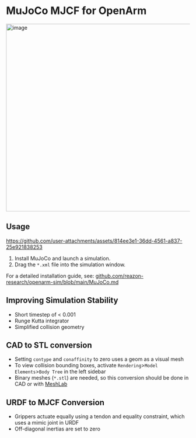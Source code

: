 # MuJoCo MJCF for OpenArm
<img width="514" alt="image" src="https://github.com/user-attachments/assets/84ed9338-8990-46d3-8aee-1e87c55583b5" />


## Usage


https://github.com/user-attachments/assets/814ee3e1-36dd-4561-a837-25e921838253


1. Install MuJoCo and launch a simulation.
2. Drag the `*.xml` file into the simulation window.

For a detailed installation guide, see: [github.com/reazon-research/openarm-sim/blob/main/MuJoCo.md](https://github.com/reazon-research/openarm-sim/blob/main/openarm_mujoco/README_MuJoCo.md)


## Improving Simulation Stability
- Short timestep of < 0.001
- Runge Kutta integrator
- Simplified collision geometry

## CAD to STL conversion
- Setting `contype` and `conaffinity` to zero uses a geom as a visual mesh
- To view collision bounding boxes, activate `Rendering`>`Model Elements`>`Body Tree` in the left sidebar
- Binary meshes (`*.stl`) are needed, so this conversion should be done in CAD or with [MeshLab](https://github.com/cnr-isti-vclab/meshlab)

## URDF to MJCF Conversion
- Grippers actuate equally using a tendon and equality constraint, which uses a mimic joint in URDF
- Off-diagonal inertias are set to zero

